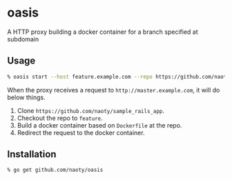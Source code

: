 # oasis

A HTTP proxy building a docker container for a branch specified at subdomain

## Usage

```sh
% oasis start --host feature.example.com --repo https://github.com/naoty/sample_rails_app
```

When the proxy receives a request to `http://master.example.com`, it will do below things.

1. Clone `https://github.com/naoty/sample_rails_app`.
2. Checkout the repo to `feature`.
3. Build a docker container based on `Dockerfile` at the repo.
4. Redirect the request to the docker container.

## Installation

```sh
% go get github.com/naoty/oasis
```
